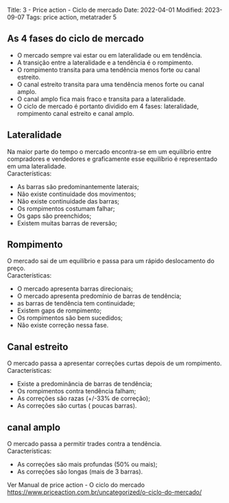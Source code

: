 Title: 3 - Price action - Ciclo de mercado
Date: 2022-04-01
Modified: 2023-09-07
Tags: price action, metatrader 5

## As 4 fases do ciclo de mercado  
* O mercado sempre vai estar ou em lateralidade ou em tendência.  
* A transição entre a lateralidade e a tendência é o rompimento.  
* O rompimento transita para uma tendência menos forte ou canal estreito.  
* O canal estreito transita para uma tendência menos forte ou canal amplo.  
* O canal amplo fica mais fraco e transita para a lateralidade.  
* O ciclo de mercado é portanto dividido em 4 fases: lateralidade, rompimento canal estreito e canal amplo.  

## Lateralidade  
Na maior parte do tempo o mercado encontra-se em um equilíbrio entre compradores e vendedores e graficamente esse equilíbrio é representado em uma lateralidade.  
Características:  
* As barras são predominantemente laterais;  
* Não existe continuidade dos movimentos;  
* Não existe continuidade das barras;  
* Os rompimentos costumam falhar;  
* Os gaps são preenchidos;  
* Existem muitas barras de reversão;  

## Rompimento  
O mercado sai de um equilíbrio e passa para um rápido deslocamento do preço.  
Características:  
* O mercado apresenta barras direcionais;  
* O mercado apresenta predomínio de barras de tendência;  
* as barras de tendência tem continuidade;  
* Existem gaps de rompimento;  
* Os rompimentos são bem sucedidos;  
* Não existe correção nessa fase.  


## Canal estreito  
O mercado passa a apresentar correções curtas depois de um rompimento.  
Características:  
* Existe a predominância de barras de tendência;  
* Os rompimentos contra tendência falham;  
* As correções são razas (+/-33% de correção);  
* As correções são curtas ( poucas barras).


## canal amplo
O mercado passa a permitir trades contra a tendência.  
Características:  
* As correções são mais profundas (50% ou mais);  
* As correções são longas (mais de 3 barras).  

Ver Manual de price action - O ciclo do mercado
https://www.priceaction.com.br/uncategorized/o-ciclo-do-mercado/
